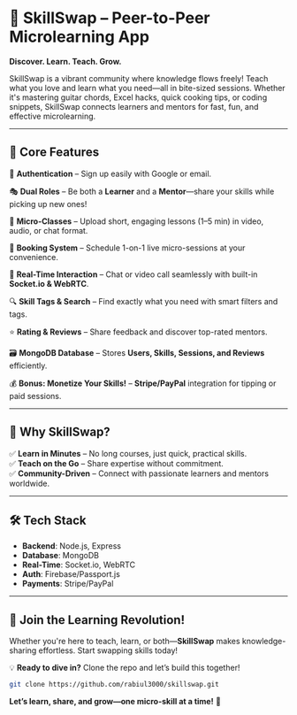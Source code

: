 # 🌟 SkillSwap – Peer-to-Peer Microlearning App  

**Discover. Learn. Teach. Grow.**  

SkillSwap is a vibrant community where knowledge flows freely! Teach what you love and learn what you need—all in bite-sized sessions. Whether it's mastering guitar chords, Excel hacks, quick cooking tips, or coding snippets, SkillSwap connects learners and mentors for fast, fun, and effective microlearning.  

---

## 🚀 **Core Features**  

🔐 **Authentication** – Sign up easily with Google or email.  

🎭 **Dual Roles** – Be both a **Learner** and a **Mentor**—share your skills while picking up new ones!  

🎥 **Micro-Classes** – Upload short, engaging lessons (1–5 min) in video, audio, or chat format.  

📅 **Booking System** – Schedule 1-on-1 live micro-sessions at your convenience.  

💬 **Real-Time Interaction** – Chat or video call seamlessly with built-in **Socket.io & WebRTC**.  

🔍 **Skill Tags & Search** – Find exactly what you need with smart filters and tags.  

⭐ **Rating & Reviews** – Share feedback and discover top-rated mentors.  

🗃️ **MongoDB Database** – Stores **Users, Skills, Sessions, and Reviews** efficiently.  

💰 **Bonus: Monetize Your Skills!** – **Stripe/PayPal** integration for tipping or paid sessions.  

---

## 🌱 **Why SkillSwap?**  

✅ **Learn in Minutes** – No long courses, just quick, practical skills.  
✅ **Teach on the Go** – Share expertise without commitment.  
✅ **Community-Driven** – Connect with passionate learners and mentors worldwide.  

---

## 🛠️ **Tech Stack**  
- **Backend**: Node.js, Express  
- **Database**: MongoDB  
- **Real-Time**: Socket.io, WebRTC  
- **Auth**: Firebase/Passport.js  
- **Payments**: Stripe/PayPal  

---

## 📜 **Join the Learning Revolution!**  

Whether you're here to teach, learn, or both—**SkillSwap** makes knowledge-sharing effortless. Start swapping skills today!  

💡 **Ready to dive in?** Clone the repo and let’s build this together!  

```bash
git clone https://github.com/rabiul3000/skillswap.git
```  

**Let’s learn, share, and grow—one micro-skill at a time!** 🚀